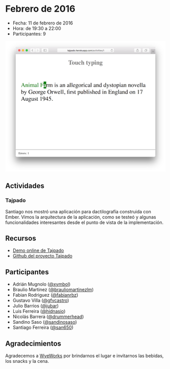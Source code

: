 # Febrero de 2016

* Fecha: 11 de febrero de 2016
* Hora: de 19:30 a 22:00
* Participantes: 9

![Foto](./photo.png)

## Actividades

### Tajpado

Santiago nos mostró una aplicación para dactilografía construida con Ember.
Vimos la arquitectura de la aplicación, como se testeó y algunas funcionalidades
interesantes desde el punto de vista de la implementación.

## Recursos

* [Demo online de Tajpado](http://tajpado.herokuapp.com/)
* [Github del proyecto Tajpado](https://github.com/san650/tajpado)

## Participantes

* Adrián Mugnolo ([@xymbol](https://github.com/xymbol))
* Braulio Martinez ([@brauliomartinezlm](https://github.com/brauliomartinezlm))
* Fabian Rodriguez ([@fabianrbz](https://github.com/fabianrbz))
* Gustavo Villa ([@gfvcastro](https://github.com/gfvcastro))
* Julio Barrios ([@jubar](https://github.com/jubar))
* Luis Ferreira ([@hidnasio](https://github.com/hidnasio))
* Nicolás Barrera ([@drummerhead](https://github.com/drummerhead))
* Sandino Saso ([@sandinosaso](https://github.com/sandinosaso))
* Santiago Ferreira ([@san650](https://github.com/san650))

## Agradecimientos

Agradecemos a [WyeWorks](https://wyeworks.com/) por brindarnos el lugar e
invitarnos las bebidas, los snacks y la cena.
